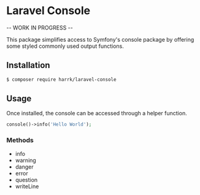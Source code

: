 # Laravel Console
-- WORK IN PROGRESS --

This package simplifies access to Symfony's console package by offering some styled commonly used
output functions.

## Installation
```bash
$ composer require harrk/laravel-console
```

## Usage
Once installed, the console can be accessed through a helper function.
```php
console()->info('Hello World');
```

### Methods
- info
- warning
- danger
- error
- question
- writeLine